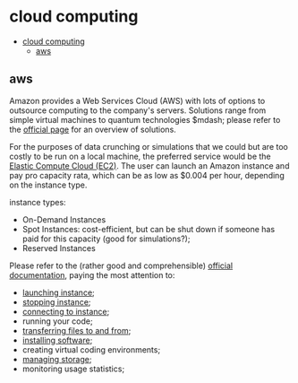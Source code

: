 # cloud computing

- [cloud computing](#cloud-computing)
  - [aws](#aws)

## aws

Amazon provides a Web Services Cloud (AWS) with lots of options to outsource computing to the company's servers. Solutions range from simple virtual machines to quantum technologies $mdash; please refer to the [official page](https://docs.aws.amazon.com/whitepapers/latest/aws-overview/amazon-web-services-cloud-platform.html) for an overview of solutions.

For the purposes of data crunching or simulations that we could but are too costly to be run on a local machine, the preferred service would be the [Elastic Compute Cloud (EC2)](https://docs.aws.amazon.com/whitepapers/latest/aws-overview/compute-services.html#amazon-ec2). The user can launch an Amazon instance and pay pro capacity rata, which can be as low as $0.004 per hour, depending on the instance type.

instance types:

- On-Demand Instances
- Spot Instances: cost-efficient, but can be shut down if someone has paid for this capacity (good for simulations?);
- Reserved Instances

Please refer to the (rather good and comprehensible) [official documentation](https://docs.aws.amazon.com/AWSEC2/latest/UserGuide/concepts.html), paying the most attention to:

- [launching instance](https://docs.aws.amazon.com/AWSEC2/latest/UserGuide/LaunchingAndUsingInstances.html);
- [stopping instance](https://docs.aws.amazon.com/AWSEC2/latest/UserGuide/Stop_Start.html);
- [connecting to instance](https://docs.aws.amazon.com/AWSEC2/latest/UserGuide/AccessingInstancesLinux.html);
- running your code;
- [transferring files to and from](https://docs.aws.amazon.com/AWSEC2/latest/UserGuide/AccessingInstancesLinux.html);
- [installing software](https://docs.aws.amazon.com/AWSEC2/latest/UserGuide/install-software.html);
- creating virtual coding environments;
- [managing storage](https://docs.aws.amazon.com/AWSEC2/latest/UserGuide/Storage.html);
- monitoring usage statistics;
